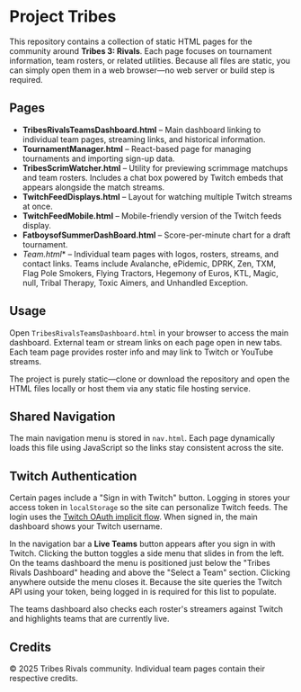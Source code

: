 # Project Tribes

This repository contains a collection of static HTML pages for the community around **Tribes 3: Rivals**. Each page focuses on tournament information, team rosters, or related utilities. Because all files are static, you can simply open them in a web browser—no web server or build step is required.

## Pages

- **TribesRivalsTeamsDashboard.html** – Main dashboard linking to individual team pages, streaming links, and historical information.
- **TournamentManager.html** – React-based page for managing tournaments and importing sign-up data.
- **TribesScrimWatcher.html** – Utility for previewing scrimmage matchups and team rosters. Includes a chat box powered by Twitch embeds that appears alongside the match streams.
- **TwitchFeedDisplays.html** – Layout for watching multiple Twitch streams at once.
- **TwitchFeedMobile.html** – Mobile-friendly version of the Twitch feeds display.
- **FatboysofSummerDashBoard.html** – Score-per-minute chart for a draft tournament.
- **Team*.html** – Individual team pages with logos, rosters, streams, and contact links. Teams include Avalanche, ePidemic, DPRK, Zen, TXM, Flag Pole Smokers, Flying Tractors, Hegemony of Euros, KTL, Magic, null, Tribal Therapy, Toxic Aimers, and Unhandled Exception.

## Usage

Open `TribesRivalsTeamsDashboard.html` in your browser to access the main dashboard. External team or stream links on each page open in new tabs.
Each team page provides roster info and may link to Twitch or YouTube streams.

The project is purely static—clone or download the repository and open the HTML files locally or host them via any static file hosting service.
## Shared Navigation

The main navigation menu is stored in `nav.html`. Each page dynamically loads this file using JavaScript so the links stay consistent across the site.

## Twitch Authentication

Certain pages include a "Sign in with Twitch" button. Logging in stores your access token in `localStorage` so the site can personalize Twitch feeds. The login uses the [Twitch OAuth implicit flow](https://dev.twitch.tv/docs/authentication/getting-tokens-oauth#implicit-code-flow).
When signed in, the main dashboard shows your Twitch username.

In the navigation bar a **Live Teams** button appears after you sign in with Twitch. Clicking the button toggles a side menu that slides in from the left. On the teams dashboard the menu is positioned just below the "Tribes Rivals Dashboard" heading and above the "Select a Team" section. Clicking anywhere outside the menu closes it. Because the site queries the Twitch API using your token, being logged in is required for this list to populate.


The teams dashboard also checks each roster's streamers against Twitch and highlights teams that are currently live.

## Credits

© 2025 Tribes Rivals community. Individual team pages contain their respective credits.
